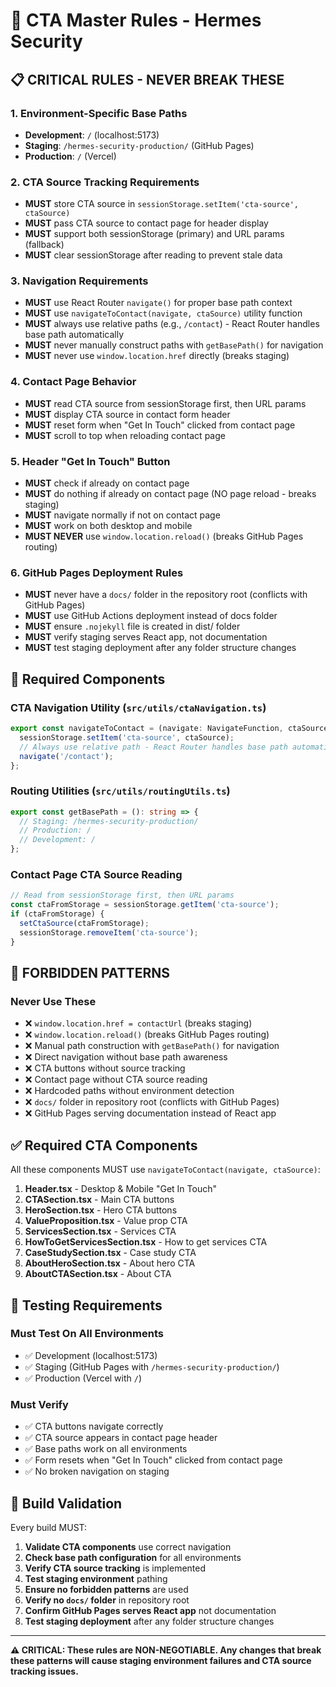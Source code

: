 # 🎯 CTA Master Rules - Hermes Security

## 📋 **CRITICAL RULES - NEVER BREAK THESE**

### **1. Environment-Specific Base Paths**
- **Development**: `/` (localhost:5173)
- **Staging**: `/hermes-security-production/` (GitHub Pages)
- **Production**: `/` (Vercel)

### **2. CTA Source Tracking Requirements**
- **MUST** store CTA source in `sessionStorage.setItem('cta-source', ctaSource)`
- **MUST** pass CTA source to contact page for header display
- **MUST** support both sessionStorage (primary) and URL params (fallback)
- **MUST** clear sessionStorage after reading to prevent stale data

### **3. Navigation Requirements**
- **MUST** use React Router `navigate()` for proper base path context
- **MUST** use `navigateToContact(navigate, ctaSource)` utility function
- **MUST** always use relative paths (e.g., `/contact`) - React Router handles base path automatically
- **MUST** never manually construct paths with `getBasePath()` for navigation
- **MUST** never use `window.location.href` directly (breaks staging)

### **4. Contact Page Behavior**
- **MUST** read CTA source from sessionStorage first, then URL params
- **MUST** display CTA source in contact form header
- **MUST** reset form when "Get In Touch" clicked from contact page
- **MUST** scroll to top when reloading contact page

### **5. Header "Get In Touch" Button**
- **MUST** check if already on contact page
- **MUST** do nothing if already on contact page (NO page reload - breaks staging)
- **MUST** navigate normally if not on contact page
- **MUST** work on both desktop and mobile
- **MUST NEVER** use `window.location.reload()` (breaks GitHub Pages routing)

### **6. GitHub Pages Deployment Rules**
- **MUST** never have a `docs/` folder in the repository root (conflicts with GitHub Pages)
- **MUST** use GitHub Actions deployment instead of docs folder
- **MUST** ensure `.nojekyll` file is created in dist/ folder
- **MUST** verify staging serves React app, not documentation
- **MUST** test staging deployment after any folder structure changes

## 🔧 **Required Components**

### **CTA Navigation Utility** (`src/utils/ctaNavigation.ts`)
```typescript
export const navigateToContact = (navigate: NavigateFunction, ctaSource: string): void => {
  sessionStorage.setItem('cta-source', ctaSource);
  // Always use relative path - React Router handles base path automatically
  navigate('/contact');
};
```

### **Routing Utilities** (`src/utils/routingUtils.ts`)
```typescript
export const getBasePath = (): string => {
  // Staging: /hermes-security-production/
  // Production: /
  // Development: /
};
```

### **Contact Page CTA Source Reading**
```typescript
// Read from sessionStorage first, then URL params
const ctaFromStorage = sessionStorage.getItem('cta-source');
if (ctaFromStorage) {
  setCtaSource(ctaFromStorage);
  sessionStorage.removeItem('cta-source');
}
```

## 🚫 **FORBIDDEN PATTERNS**

### **Never Use These**
- ❌ `window.location.href = contactUrl` (breaks staging)
- ❌ `window.location.reload()` (breaks GitHub Pages routing)
- ❌ Manual path construction with `getBasePath()` for navigation
- ❌ Direct navigation without base path awareness
- ❌ CTA buttons without source tracking
- ❌ Contact page without CTA source reading
- ❌ Hardcoded paths without environment detection
- ❌ `docs/` folder in repository root (conflicts with GitHub Pages)
- ❌ GitHub Pages serving documentation instead of React app

## ✅ **Required CTA Components**

All these components MUST use `navigateToContact(navigate, ctaSource)`:

1. **Header.tsx** - Desktop & Mobile "Get In Touch"
2. **CTASection.tsx** - Main CTA buttons
3. **HeroSection.tsx** - Hero CTA buttons
4. **ValueProposition.tsx** - Value prop CTA
5. **ServicesSection.tsx** - Services CTA
6. **HowToGetServicesSection.tsx** - How to get services CTA
7. **CaseStudySection.tsx** - Case study CTA
8. **AboutHeroSection.tsx** - About hero CTA
9. **AboutCTASection.tsx** - About CTA

## 🧪 **Testing Requirements**

### **Must Test On All Environments**
- ✅ Development (localhost:5173)
- ✅ Staging (GitHub Pages with `/hermes-security-production/`)
- ✅ Production (Vercel with `/`)

### **Must Verify**
- ✅ CTA buttons navigate correctly
- ✅ CTA source appears in contact page header
- ✅ Base paths work on all environments
- ✅ Form resets when "Get In Touch" clicked from contact page
- ✅ No broken navigation on staging

## 🔄 **Build Validation**

Every build MUST:
1. **Validate CTA components** use correct navigation
2. **Check base path configuration** for all environments
3. **Verify CTA source tracking** is implemented
4. **Test staging environment** pathing
5. **Ensure no forbidden patterns** are used
6. **Verify no `docs/` folder** in repository root
7. **Confirm GitHub Pages serves React app** not documentation
8. **Test staging deployment** after any folder structure changes

---

**⚠️ CRITICAL: These rules are NON-NEGOTIABLE. Any changes that break these patterns will cause staging environment failures and CTA source tracking issues.**
